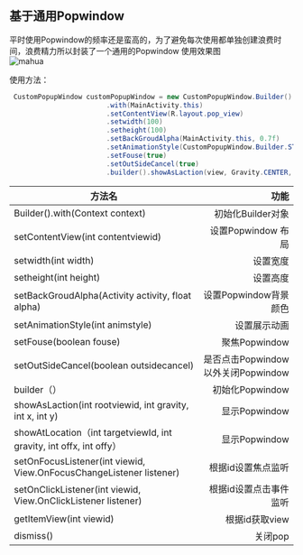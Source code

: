 ## 基于通用Popwindow</br>
平时使用Popwindow的频率还是蛮高的，为了避免每次使用都单独创建浪费时间，浪费精力所以封装了一个通用的Popwindow
使用效果图</br>
![mahua](http://img.blog.csdn.net/20170920152747135?watermark/2/text/aHR0cDovL2Jsb2cuY3Nkbi5uZXQvZmFuZW5xaWFu/font/5a6L5L2T/fontsize/400/fill/I0JBQkFCMA==/dissolve/70/gravity/Center)

使用方法：
``` java
 CustomPopupWindow customPopupWindow = new CustomPopupWindow.Builder()
                        .with(MainActivity.this)
                        .setContentView(R.layout.pop_view)
                        .setwidth(100)
                        .setheight(100)
                        .setBackGroudAlpha(MainActivity.this, 0.7f)
                        .setAnimationStyle(CustomPopupWindow.Builder.STYLE2)
                        .setFouse(true)
                        .setOutSideCancel(true)
                        .builder().showAsLaction(view, Gravity.CENTER, 0, 0);
```


| 方法名 | 功能 |  
 | - |  -: | 
 | Builder().with(Context context)  | 初始化Builder对象 | 
 | setContentView(int contentviewid) |设置Popwindow 布局| 
 | setwidth(int width) | 设置宽度|
 |  setheight(int height) | 设置高度|
 | setBackGroudAlpha(Activity activity, float alpha) |设置Popwindow背景颜色 |
 | setAnimationStyle(int animstyle) | 设置展示动画|
 | setFouse(boolean fouse) |聚焦Popwindow|
 | setOutSideCancel(boolean outsidecancel)|是否点击Popwindow以外关闭Popwindow|
 | builder（）| 初始化Popwindow |
 | showAsLaction(int rootviewid, int gravity, int x, int y)| 显示Popwindow|
 | showAtLocation（int targetviewId, int gravity, int offx, int offy） |  显示Popwindow|
 |setOnFocusListener(int viewid, View.OnFocusChangeListener listener)|根据id设置焦点监听|
 |setOnClickListener(int viewid, View.OnClickListener listener)|根据id设置点击事件监听|
 |getItemView(int viewid)|根据id获取view|
 |dismiss()|关闭pop|
 
